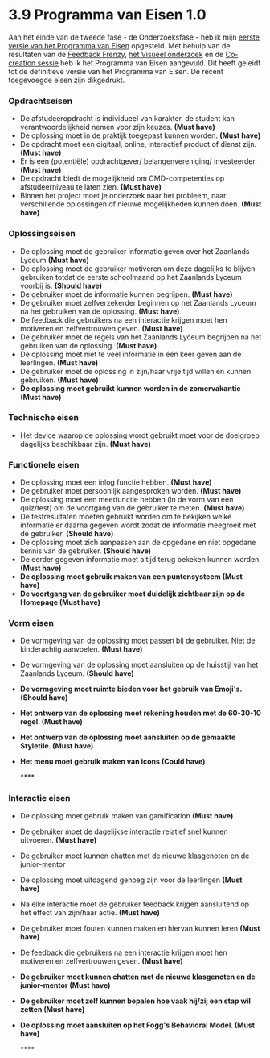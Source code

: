 # 3.9 Programma van Eisen 1.0

Aan het einde van de tweede fase - de Onderzoeksfase - heb ik mijn [eerste versie van het Programma van Eisen](../3.-onderzoek/4.-programma-van-eisen.md) opgesteld. Met behulp van de resultaten van de [Feedback Frenzy](5.2-feedback-frenzy.md), [het Visueel onderzoek](5.4-visuele-onderzoek/) en de [Co-creation sessie](3.9-brainstormsessie-met-leerlingen.md) heb ik het Programma van Eisen aangevuld. Dit heeft geleidt tot de definitieve versie van het Programma van Eisen. De recent toegevoegde eisen zijn dikgedrukt. 

### **Opdrachtseisen**

* De afstudeeropdracht is individueel van karakter, de student kan verantwoordelijkheid nemen voor zijn keuzes. **\(Must have\)**
* De oplossing moet in de praktijk toegepast kunnen worden. **\(Must have\)**
* De opdracht moet een digitaal, online, interactief product of dienst zijn. **\(Must have\)**
* Er is een \(potentiële\) opdrachtgever/ belangenvereniging/ investeerder.**\(Must have\)**
* De opdracht biedt de mogelijkheid om CMD-competenties op afstudeerniveau te laten zien. **\(Must have\)**
* Binnen het project moet je onderzoek naar het probleem, naar verschillende oplossingen of nieuwe mogelijkheden kunnen doen. **\(Must have\)**

### **Oplossingseisen**

* De oplossing moet de gebruiker informatie geven over het Zaanlands Lyceum **\(Must have\)**
* De oplossing moet de gebruiker motiveren om deze dagelijks te blijven gebruiken totdat de eerste schoolmaand op het Zaanlands Lyceum voorbij is. **\(Should have\)**
* De gebruiker moet de informatie kunnen begrijpen. **\(Must have\)**
* De gebruiker moet zelfverzekerder beginnen op het Zaanlands Lyceum na het gebruiken van de oplossing. **\(Must have\)**
* De feedback die gebruikers na een interactie krijgen moet hen motiveren en zelfvertrouwen geven. **\(Must have\)**
* De gebruiker moet de regels van het Zaanlands Lyceum begrijpen na het gebruiken van de oplossing. **\(Must have\)**
* De oplossing moet  niet te veel informatie in één keer geven aan de leerlingen.  **\(Must have\)**
* De gebruiker moet de oplossing in zijn/haar vrije tijd willen en kunnen gebruiken. **\(Must have\)**
* **De oplossing moet gebruikt kunnen worden in de zomervakantie \(Must have\)**

### **Technische eisen**

* Het device waarop de oplossing wordt gebruikt moet voor de doelgroep dagelijks beschikbaar zijn. **\(Must have\)**

### **Functionele eisen**

* De oplossing moet een inlog functie hebben. **\(Must have\)**
* De gebruiker moet persoonlijk aangesproken worden. **\(Must have\)**
* De oplossing moet een meetfunctie hebben \(in de vorm van een quiz/test\)  om de voortgang van de gebruiker te meten. **\(Must have\)**
* De testresultaten moeten gebruikt worden om te bekijken welke informatie er daarna gegeven wordt zodat de informatie meegroeit met de gebruiker.  **\(Should have\)**
* De oplossing moet zich aanpassen aan de opgedane en niet opgedane kennis van de gebruiker. **\(Should have\)**
* De eerder gegeven informatie moet altijd terug bekeken kunnen worden. **\(Must have\)**
* **De oplossing moet gebruik maken van een puntensysteem \(Must have\)**
* **De voortgang van de gebruiker moet duidelijk zichtbaar zijn op de Homepage \(Must have\)**

### **Vorm eisen**

* De vormgeving van de oplossing moet passen bij de gebruiker. Niet de kinderachtig aanvoelen. **\(Must have\)**
* De vormgeving van de oplossing moet aansluiten op de huisstijl van het Zaanlands Lyceum. **\(Should have\)**
* **De vormgeving moet ruimte bieden voor het gebruik van Emoji's. \(Should have\)**
* **Het ontwerp van de oplossing moet rekening houden met de 60-30-10 regel. \(Must have\)**
* **Het ontwerp van de oplossing moet aansluiten op de gemaakte Styletile. \(Must have\)**
* **Het menu moet gebruik maken van icons \(Could have\)**

  \*\*\*\*

### **Interactie eisen**

* De oplossing moet gebruik maken van gamification **\(Must have\)**
* De gebruiker moet de dagelijkse interactie relatief snel kunnen uitvoeren. **\(Must have\)**
* De gebruiker moet kunnen chatten met de nieuwe klasgenoten en de junior-mentor
* De oplossing moet uitdagend genoeg zijn voor de leerlingen **\(Must have\)**
* Na elke interactie moet de gebruiker feedback krijgen aansluitend op het effect van zijn/haar actie. **\(Must have\)**
* De gebruiker moet fouten kunnen maken en hiervan kunnen leren **\(Must have\)**
* De feedback die gebruikers na een interactie krijgen moet hen motiveren en zelfvertrouwen geven. **\(Must have\)**
* **De gebruiker moet kunnen chatten met de nieuwe klasgenoten en de junior-mentor \(Must have\)**
* **De gebruiker moet zelf kunnen bepalen hoe vaak hij/zij een stap wil zetten \(Must have\)**
* **De oplossing moet aansluiten op het Fogg's Behavioral Model. \(Must have\)**

  \*\*\*\*



